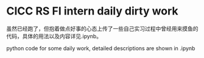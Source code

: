 # CICC RS FI intern daily dirty work
虽然已经跑了，但抱着做点好事的心态上传了一些自己实习过程中曾经用来摸鱼的代码，具体的用法以及内容详见.ipynb。

python code for some daily work, detailed descriptions are shown in .ipynb

